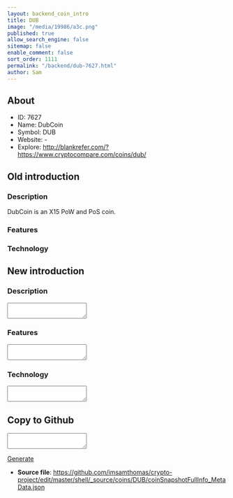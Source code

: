 ```yaml
---
layout: backend_coin_intro
title: DUB
image: "/media/19986/a3c.png"
published: true
allow_search_engine: false
sitemap: false
enable_comment: false
sort_order: 1111
permalink: "/backend/dub-7627.html"
author: Sam
---
```


## About

- ID: 7627
- Name: DubCoin
- Symbol: DUB
- Website: -
- Explore: http://blankrefer.com/?https://www.cryptocompare.com/coins/dub/


## Old introduction

### Description

<p>DubCoin is an X15 PoW and PoS coin.</p>

### Features


### Technology




## New introduction


### Description
<textarea id="meta_description" name="description"></textarea>

### Features
<textarea id="meta_features" name="features"></textarea>

### Technology
<textarea id="meta_technology" name="technology"></textarea>


## Copy to Github

<textarea id="coinsnapshotfullinfo_metadata"></textarea>

<a href="#gen" onclick="generateMetaDatJson()">Generate</a>

- **Source file**: <a href="https://github.com/imsamthomas/crypto-project/edit/master/shell/_source/coins/DUB/coinSnapshotFullInfo_MetaData.json">https://github.com/imsamthomas/crypto-project/edit/master/shell/_source/coins/DUB/coinSnapshotFullInfo_MetaData.json</a>

